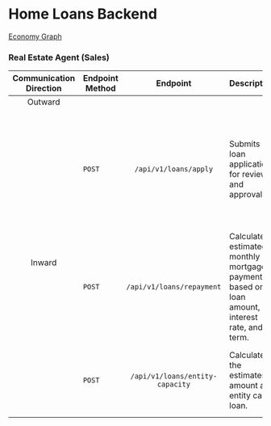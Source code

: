 # Home Loans Backend

[Economy Graph](https://gremlify.com/uj3behl0kqd/1)


### Real Estate Agent (Sales)
<table>
    <thead>
        <tr>
            <th>Communication Direction</th>
            <th>Endpoint Method</th>
            <th>Endpoint</th>
            <th>Description</th>
            <th>Parameters</th>
        </tr>
    </thead>
    <tbody>
        <tr>
            <td rowspan=1 align="center">Outward</td>
        </tr>
        <tr>
            <td rowspan=3 align="center">Inward</td>
            <td rowspan=1><code>POST</code></td>
            <td rowspan=1 align="center"><code>/api/v1/loans/apply</code></td>
            <td rowspan=1>Submits a loan application for review and approval.</td>
            <td><pre>
  <code>
{
  "loaneeBankAccountNumber": "string",
  "propertyID": "string",
  "loanAmountCents": int,
  "loanDurationMonths": int,
  "downAmountCents": int,
  "creditScore": int,
}
  </code>
</pre></td>
        </tr>
        <tr>
            <td rowspan=1><code>POST</code></td>
            <td rowspan=1 align="center"><code>/api/v1/loans/repayment</code></td>
            <td rowspan=1>Calculates estimated monthly mortgage payments based on loan amount, interest rate, and term.</td>
            <td><pre>
  <code>
{
  "loanAmountCents": int,
  "loanDurationMonths": int,
  "downAmountCents": int,
}
  </code>
</pre></td>
        </tr>
        <tr>
            <td rowspan=1><code>POST</code></td>
            <td rowspan=1 align="center"><code>/api/v1/loans/entity-capacity</code></td>
            <td rowspan=1>Calculates the estimates amount an entity can loan.</td>
            <td><pre>
  <code>
{
  "creditScore": int,
  "liquidWorthCents": int,
  "incomeCents": int,
}
  </code>
</pre></td>
        </tr>
    </tbody>
    
</table>